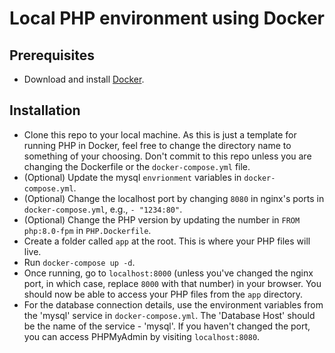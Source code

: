 # Local PHP environment using Docker

## Prerequisites

- Download and install [Docker](https://www.docker.com/get-started/).

## Installation

- Clone this repo to your local machine. As this is just a template for running PHP in Docker, feel free to change the directory name to something of your choosing. Don't commit to this repo unless you are changing the Dockerfile or the `docker-compose.yml` file.
- (Optional) Update the mysql `envrionment` variables in `docker-compose.yml`.
- (Optional) Change the localhost port by changing `8080` in nginx's ports in `docker-compose.yml`, e.g., `- "1234:80"`.
- (Optional) Change the PHP version by updating the number in `FROM php:8.0-fpm` in `PHP.Dockerfile`.
- Create a folder called `app` at the root. This is where your PHP files will live.
- Run `docker-compose up -d`.
- Once running, go to `localhost:8000` (unless you've changed the nginx port, in which case, replace `8000` with that number) in your browser. You should now be able to access your PHP files from the `app` directory.
- For the database connection details, use the environment variables from the 'mysql' service in `docker-compose.yml`. The 'Database Host' should be the name of the service - 'mysql'. If you haven't changed the port, you can access PHPMyAdmin by visiting `localhost:8080`.
